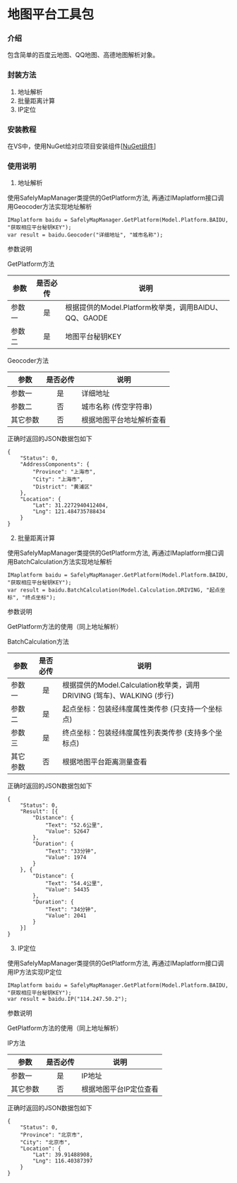 # 地图平台工具包

### 介绍
包含简单的百度云地图、QQ地图、高德地图解析对象。

### 封装方法
1. 地址解析
2. 批量距离计算
3. IP定位

### 安装教程

在VS中，使用NuGet给对应项目安装组件[[NuGet组件](https://www.nuget.org/packages/Maplatform/)]

### 使用说明

1. 地址解析

使用SafelyMapManager类提供的GetPlatform方法, 再通过IMaplatform接口调用Geocoder方法实现地址解析


```
IMaplatform baidu = SafelyMapManager.GetPlatform(Model.Platform.BAIDU, "获取相应平台秘钥KEY");
var result = baidu.Geocoder("详细地址", "城市名称");
```

参数说明

GetPlatform方法

| 参数 | 是否必传 | 说明 |
| ---- | :----: | ---- |
| 参数一 | 是 | 根据提供的Model.Platform枚举类，调用BAIDU、QQ、GAODE |
| 参数二 | 是 | 地图平台秘钥KEY |

Geocoder方法

| 参数 | 是否必传 | 说明 |
| ---- | :----: | ---- |
| 参数一 | 是 | 详细地址 |
| 参数二 | 否 | 城市名称 (传空字符串) |
| 其它参数 | 否 | 根据地图平台地址解析查看 |

正确时返回的JSON数据包如下

```
{
    "Status": 0,
    "AddressComponents": {
	    "Province": "上海市",
	    "City": "上海市",
	    "District": "黄浦区"
    },
    "Location": {
	    "Lat": 31.2272940412404,
	    "Lng": 121.484735788434
    }
}
```


2. 批量距离计算

使用SafelyMapManager类提供的GetPlatform方法, 再通过IMaplatform接口调用BatchCalculation方法实现地址解析

```
IMaplatform baidu = SafelyMapManager.GetPlatform(Model.Platform.BAIDU, "获取相应平台秘钥KEY");
var result = baidu.BatchCalculation(Model.Calculation.DRIVING, "起点坐标", "终点坐标");
```


参数说明

GetPlatform方法的使用（同上地址解析）

BatchCalculation方法

| 参数 | 是否必传 | 说明 |
| ---- | :----: | ---- |
| 参数一 | 是 | 根据提供的Model.Calculation枚举类，调用DRIVING (驾车)、WALKING (步行) |
| 参数二 | 是 | 起点坐标：包装经纬度属性类传参 (只支持一个坐标点) |
| 参数三 | 是 | 终点坐标：包装经纬度属性列表类传参 (支持多个坐标点) |
| 其它参数 | 否 | 根据地图平台距离测量查看 |

正确时返回的JSON数据包如下

```
{
    "Status": 0,
    "Result": [{
	    "Distance": {
	        "Text": "52.6公里",
	        "Value": 52647
	    },
	    "Duration": {
	        "Text": "33分钟",
	        "Value": 1974
	    }
    }, {
	    "Distance": {
	        "Text": "54.4公里",
	        "Value": 54435
	    },
	    "Duration": {
	        "Text": "34分钟",
	        "Value": 2041
	    }
    }]
}
```
3. IP定位

使用SafelyMapManager类提供的GetPlatform方法, 再通过IMaplatform接口调用IP方法实现IP定位

```
IMaplatform baidu = SafelyMapManager.GetPlatform(Model.Platform.BAIDU, "获取相应平台秘钥KEY");
var result = baidu.IP("114.247.50.2");
```


参数说明

GetPlatform方法的使用（同上地址解析）

IP方法

| 参数 | 是否必传 | 说明 |
| ---- | :----: | ---- |
| 参数一 | 是 | IP地址 |
| 其它参数 | 否 | 根据地图平台IP定位查看 |

正确时返回的JSON数据包如下

```
{
    "Status": 0,
    "Province": "北京市",
    "City": "北京市",
    "Location": {
        "Lat": 39.91488908,
        "Lng": 116.40387397
    }
}
```